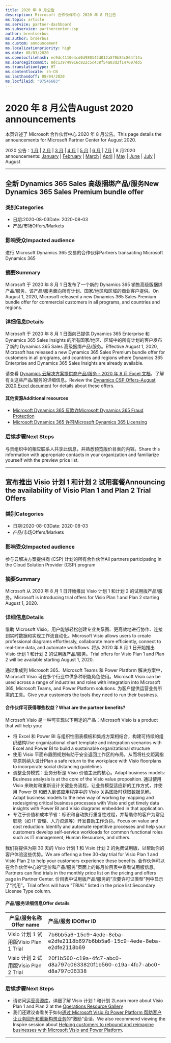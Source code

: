 ```yaml
---
title: 2020 年 8 月公告
description: Microsoft 合作伙伴中心 2020 年 8 月公告
ms.topic: article
ms.service: partner-dashboard
ms.subservice: partnercenter-csp
author: brentserbus
ms.author: brserbus
ms.custom: announcement
ms.localizationpriority: high
ms.date: 08/03/2020
ms.openlocfilehash: ec9dc4110e4cd0d980142d012a570b84c864f14a
ms.sourcegitcommit: 8dc139749916c822c5c438f54a03d2f147697dd5
ms.translationtype: HT
ms.contentlocale: zh-CN
ms.lasthandoff: 08/04/2020
ms.locfileid: "87546683"
---
```

# <a name="august-2020-announcements"></a><span data-ttu-id="03920-103">2020 年 8 月公告</span><span class="sxs-lookup"><span data-stu-id="03920-103">August 2020 announcements</span></span>

<span data-ttu-id="03920-104">本页详述了 Microsoft 合作伙伴中心 2020 年 8 月公告。</span><span class="sxs-lookup"><span data-stu-id="03920-104">This page details the announcements for Microsoft Partner Center for August 2020.</span></span>

<span data-ttu-id="03920-105">2020 公告：[1 月](2020-january.md) | [2 月](2020-february.md) | [3 月](2020-march.md) | [4 月](2020-april.md) | [5 月](2020-may.md) | [6 月](2020-june.md) | [7月](2020-july.md) | 8 月</span><span class="sxs-lookup"><span data-stu-id="03920-105">2020 announcements: [January](2020-january.md) | [February](2020-february.md) | [March](2020-march.md) | [April](2020-april.md) | [May](2020-may.md) | [June](2020-june.md) | [July](2020-july.md) | August</span></span>

________________

## <a name="new-dynamics-365-sales-premium-bundle-offer"></a><a name="2"></a><span data-ttu-id="03920-106">全新 Dynamics 365 Sales 高级捆绑产品/服务</span><span class="sxs-lookup"><span data-stu-id="03920-106">New Dynamics 365 Sales Premium bundle offer</span></span>
### <a name="categories"></a><span data-ttu-id="03920-107">类别</span><span class="sxs-lookup"><span data-stu-id="03920-107">Categories</span></span>

- <span data-ttu-id="03920-108">日期:2020-08-03</span><span class="sxs-lookup"><span data-stu-id="03920-108">Date: 2020-08-03</span></span>
- <span data-ttu-id="03920-109">产品/市场</span><span class="sxs-lookup"><span data-stu-id="03920-109">Offers/Markets</span></span>

### <a name="impacted-audience"></a><span data-ttu-id="03920-110">影响受众</span><span class="sxs-lookup"><span data-stu-id="03920-110">Impacted audience</span></span>

<span data-ttu-id="03920-111">进行 Microsoft Dynamics 365 交易的合作伙伴</span><span class="sxs-lookup"><span data-stu-id="03920-111">Partners transacting Microsoft Dynamics 365</span></span>

### <a name="summary"></a><span data-ttu-id="03920-112">摘要</span><span class="sxs-lookup"><span data-stu-id="03920-112">Summary</span></span>

<span data-ttu-id="03920-113">Microsoft 于 2020 年 8 月 1 日发布了一个新的 Dynamics 365 销售高级版捆绑产品/服务，该产品/服务面向所有计划、国家/地区和区域的商业客户提供。</span><span class="sxs-lookup"><span data-stu-id="03920-113">On August 1, 2020, Microsoft released a new Dynamics 365 Sales Premium bundle offer for commercial customers in all programs, and countries and regions.</span></span>

### <a name="details"></a><span data-ttu-id="03920-114">详细信息</span><span class="sxs-lookup"><span data-stu-id="03920-114">Details</span></span>

<span data-ttu-id="03920-115">Microsoft 于 2020 年 8 月 1 日面向已提供 Dynamics 365 Enterprise 和 Dynamics 365 Sales Insights 的所有国家/地区、区域中的所有计划的客户发布了新的 Dynamics 365 Sales 高级捆绑产品/服务。</span><span class="sxs-lookup"><span data-stu-id="03920-115">Effective August 1, 2020, Microsoft has released a new Dynamics 365 Sales Premium bundle offer for customers in all programs, and countries and regions where Dynamics 365 Enterprise and Dynamics 365 Sales Insights are already available.</span></span>

<span data-ttu-id="03920-116">请查看 [Dynamics 云解决方案提供商产品/服务 - 2020 年 8 月 Excel 文档](https://partner.microsoft.com/resources/collection/microsoft-dynamics-365-power-platform-offers-products-fraud-protection-vl-csp-collection#/)，了解有关这些产品/服务的详细信息。</span><span class="sxs-lookup"><span data-stu-id="03920-116">Review the [Dynamics CSP Offers-August 2020 Excel document](https://partner.microsoft.com/resources/collection/microsoft-dynamics-365-power-platform-offers-products-fraud-protection-vl-csp-collection#/) for details about these offers.</span></span> 

#### <a name="additional-resources"></a><span data-ttu-id="03920-117">其他资源</span><span class="sxs-lookup"><span data-stu-id="03920-117">Additional resources</span></span>

- [<span data-ttu-id="03920-118">Microsoft Dynamics 365 反欺诈</span><span class="sxs-lookup"><span data-stu-id="03920-118">Microsoft Dynamics 365 Fraud Protection</span></span>](https://partner.microsoft.com/resources/collection/microsoft-dynamics-365-power-platform-offers-products-fraud-protection-vl-csp-collection#/)
- [<span data-ttu-id="03920-119">Microsoft Dynamics 365 许可</span><span class="sxs-lookup"><span data-stu-id="03920-119">Microsoft Dynamics 365 Licensing</span></span>](https://partner.microsoft.com/resources/collection/microsoft-dynamics-365-power-platform-offers-products-fraud-protection-vl-csp-collection#/)

### <a name="next-steps"></a><span data-ttu-id="03920-120">后续步骤</span><span class="sxs-lookup"><span data-stu-id="03920-120">Next Steps</span></span>

<span data-ttu-id="03920-121">与贵组织中的相应联系人共享此信息，并熟悉预览版价目表的内容。</span><span class="sxs-lookup"><span data-stu-id="03920-121">Share this information with appropriate contacts in your organization and familiarize yourself with the preview price list.</span></span> 

________________

## <a name="announcing-the-availability-of-visio-plan-1-and-plan-2-trial-offers"></a><a name="1"></a><span data-ttu-id="03920-122">宣布推出 Visio 计划 1 和计划 2 试用套餐</span><span class="sxs-lookup"><span data-stu-id="03920-122">Announcing the availability of Visio Plan 1 and Plan 2 Trial Offers</span></span> 

### <a name="categories"></a><span data-ttu-id="03920-123">类别</span><span class="sxs-lookup"><span data-stu-id="03920-123">Categories</span></span>

- <span data-ttu-id="03920-124">日期:2020-08-03</span><span class="sxs-lookup"><span data-stu-id="03920-124">Date: 2020-08-03</span></span>
- <span data-ttu-id="03920-125">产品/市场</span><span class="sxs-lookup"><span data-stu-id="03920-125">Offers/Markets</span></span>

### <a name="impacted-audience"></a><span data-ttu-id="03920-126">影响受众</span><span class="sxs-lookup"><span data-stu-id="03920-126">Impacted audience</span></span>

<span data-ttu-id="03920-127">参与云解决方案提供商 (CSP) 计划的所有合作伙伴</span><span class="sxs-lookup"><span data-stu-id="03920-127">All partners participating in the Cloud Solution Provider (CSP) program</span></span>

### <a name="summary"></a><span data-ttu-id="03920-128">摘要</span><span class="sxs-lookup"><span data-stu-id="03920-128">Summary</span></span>

<span data-ttu-id="03920-129">Microsoft 从 2020 年 8 月 1 日开始推出 Visio 计划 1 和计划 2 的试用版产品/服务。</span><span class="sxs-lookup"><span data-stu-id="03920-129">Microsoft is introducing trial offers for Visio Plan 1 and Plan 2 starting August 1, 2020.</span></span> 

### <a name="details"></a><span data-ttu-id="03920-130">详细信息</span><span class="sxs-lookup"><span data-stu-id="03920-130">Details</span></span>

<span data-ttu-id="03920-131">借助 Microsoft Visio，用户能够轻松创建专业关系图、更高效地进行协作、连接到实时数据和实现工作流自动化。</span><span class="sxs-lookup"><span data-stu-id="03920-131">Microsoft Visio allows users to create professional diagrams effortlessly, collaborate more efficiently, connect to real-time data, and automate workflows.</span></span> <span data-ttu-id="03920-132">将从 2020 年 8 月 1 日开始推出 Visio 计划 1 和计划 2 的试用版产品/服务。</span><span class="sxs-lookup"><span data-stu-id="03920-132">Trial offers for Visio Plan 1 and Plan 2 will be available starting August 1, 2020.</span></span>

<span data-ttu-id="03920-133">通过集成到 Microsoft 365、Microsoft Teams 和 Power Platform 解决方案中，Microsoft Visio 可在多个行业中供多种职能角色使用。</span><span class="sxs-lookup"><span data-stu-id="03920-133">Microsoft Visio can be used across a range of industries and roles with integration into Microsoft 365, Microsoft Teams, and Power Platform solutions.</span></span> <span data-ttu-id="03920-134">为客户提供运营业务所需的工具。</span><span class="sxs-lookup"><span data-stu-id="03920-134">Give your customers the tools they need to run their business.</span></span>

#### <a name="what-are-the-partner-benefits"></a><span data-ttu-id="03920-135">合作伙伴可获得哪些权益？</span><span class="sxs-lookup"><span data-stu-id="03920-135">What are the partner benefits?</span></span>

<span data-ttu-id="03920-136">Microsoft Visio 是一种可实现以下用途的产品：</span><span class="sxs-lookup"><span data-stu-id="03920-136">Microsoft Visio is a product that will help you:</span></span>

- <span data-ttu-id="03920-137">将 Excel 和 Power BI 与组织性图表模板和集成方案相结合，构建可持续的组织结构</span><span class="sxs-lookup"><span data-stu-id="03920-137">Use organizational chart template and integration scenarios with Excel and Power BI to build a sustainable organizational structure</span></span>
- <span data-ttu-id="03920-138">使用 Visio 平面布置图规划有助于安全返回工作区的布局，从而将社交距离指导原则纳入设计</span><span class="sxs-lookup"><span data-stu-id="03920-138">Plan a safe return to the workplace with Visio floorplans to incorporate social distancing guidelines</span></span>
- <span data-ttu-id="03920-139">调整业务模式：业务分析是 Visio 价值主张的核心。</span><span class="sxs-lookup"><span data-stu-id="03920-139">Adapt business models: Business analysis is at the core of the Visio value proposition.</span></span> <span data-ttu-id="03920-140">通过使用 Visio 来映射和重新设计关键业务流程，让业务模型适应新的工作方式，并使用 Power BI 和嵌入到该应用程序中的 Visio 关系图及时获取数据见解。</span><span class="sxs-lookup"><span data-stu-id="03920-140">Adapt business models to the new way of working by mapping and redesigning critical business processes with Visio and get timely data insights with Power BI and Visio diagrams embedded in that application.</span></span> 
- <span data-ttu-id="03920-141">专注于价值和成本节省：标识和自动执行重复性过程，并帮助你的客户为常见职能（如 IT 管理、人力资源等）开发自助工作负荷。</span><span class="sxs-lookup"><span data-stu-id="03920-141">Focus on value and cost reduction: Identify and automate repetitive processes and help your customers develop self-service workloads for common functional roles such as IT management, Human Resources, and others.</span></span>

<span data-ttu-id="03920-142">我们将提供为期 30 天的 Visio 计划 1 和 Visio 计划 2 的免费试用版，以帮助你的客户体验这些优势。</span><span class="sxs-lookup"><span data-stu-id="03920-142">We are offering a free 30-day trial for Visio Plan 1 and Visio Plan 2 to help your customers experience these benefits.</span></span> <span data-ttu-id="03920-143">合作伙伴可以在合作伙伴中心的“定价和产品/服务”页面上的每月价目表中查看试用版信息。</span><span class="sxs-lookup"><span data-stu-id="03920-143">Partners can find trials in the monthly price list on the pricing and offers page in Partner Center.</span></span> <span data-ttu-id="03920-144">价目表中试用版产品/服务的“次要许可证类型”列中显示了“试用”。</span><span class="sxs-lookup"><span data-stu-id="03920-144">Trial offers will have "TRIAL" listed in the price list Secondary License Type column.</span></span>

#### <a name="offer-details"></a><span data-ttu-id="03920-145">产品/服务详细信息</span><span class="sxs-lookup"><span data-stu-id="03920-145">Offer details</span></span>

   |<span data-ttu-id="03920-146">**产品/服务名称**</span><span class="sxs-lookup"><span data-stu-id="03920-146">**Offer name**</span></span>|<span data-ttu-id="03920-147">**产品/服务 ID**</span><span class="sxs-lookup"><span data-stu-id="03920-147">**Offer ID**</span></span>|
   |-------------------|:------|
   |<span data-ttu-id="03920-148">Visio 计划 1 试用版</span><span class="sxs-lookup"><span data-stu-id="03920-148">Visio Plan 1 Trial</span></span>|<span data-ttu-id="03920-149">7b6bb5a6-15c9-4ede-8eba-e2dfe2118b69</span><span class="sxs-lookup"><span data-stu-id="03920-149">7b6bb5a6-15c9-4ede-8eba-e2dfe2118b69</span></span>|
   |<span data-ttu-id="03920-150">Visio 计划 2 试用版</span><span class="sxs-lookup"><span data-stu-id="03920-150">Visio Plan 2 Trial</span></span>|<span data-ttu-id="03920-151">20f1b560-c19a-4fc7-abc0-d8a797c06338</span><span class="sxs-lookup"><span data-stu-id="03920-151">20f1b560-c19a-4fc7-abc0-d8a797c06338</span></span>|

### <a name="next-steps"></a><span data-ttu-id="03920-152">后续步骤</span><span class="sxs-lookup"><span data-stu-id="03920-152">Next Steps</span></span>

- <span data-ttu-id="03920-153">请访问[运营资源库](https://partner.microsoft.com/resources/collection/visio-availability-announcing-trial-offers#/)，详细了解 Visio 计划 1 和计划 2</span><span class="sxs-lookup"><span data-stu-id="03920-153">Learn more about Visio Plan 1 and Plan 2 at the [Operations Resource Gallery](https://partner.microsoft.com/resources/collection/visio-availability-announcing-trial-offers#/)</span></span> 
- <span data-ttu-id="03920-154">我们还建议查看关于如何[通过 Microsoft Visio 和 Power Platform 帮助客户让业务回升和重新构想业务](https://www.microsoft.com/microsoft-365/partners/videos/inspire-visio-power-platform)的“激励”会话。</span><span class="sxs-lookup"><span data-stu-id="03920-154">We also recommend viewing the Inspire session about [Helping customers to rebound and reimagine businesses with Microsoft Visio and Power Platform](https://www.microsoft.com/microsoft-365/partners/videos/inspire-visio-power-platform).</span></span>

________________
